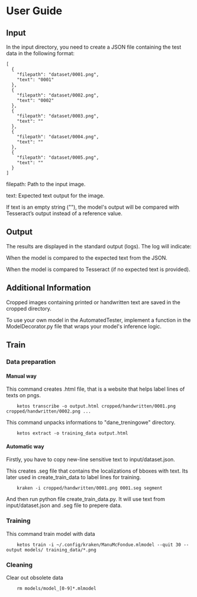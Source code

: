 # User Guide

## Input

In the input directory, you need to create a JSON file containing the test data in the following format:

```
[
  {
    "filepath": "dataset/0001.png",
    "text": "0001"
  },
  {
    "filepath": "dataset/0002.png",
    "text": "0002"
  },
  {
    "filepath": "dataset/0003.png",
    "text": ""
  },
  {
    "filepath": "dataset/0004.png",
    "text": ""
  },
  {
    "filepath": "dataset/0005.png",
    "text": ""
  }
]
```

filepath: Path to the input image.

text: Expected text output for the image.

If text is an empty string (""), the model's output will be compared with Tesseract’s output instead of a reference value.

## Output

The results are displayed in the standard output (logs). The log will indicate:


When the model is compared to the expected text from the JSON.

When the model is compared to Tesseract (if no expected text is provided).

## Additional Information

Cropped images containing printed or handwritten text are saved in the cropped directory.


To use your own model in the AutomatedTester, implement a function in the ModelDecorator.py file that wraps your model's inference logic.

## Train

### Data preparation

#### Manual way

This command creates .html file, that is a website that helps label lines of texts on pngs.

```
    ketos transcribe -o output.html cropped/handwritten/0001.png cropped/handwritten/0002.png ...
```

This command unpacks informations to "dane_treningowe" directory.

```
    ketos extract -o training_data output.html
```

#### Automatic way

Firstly, you have to copy new-line sensitive text to input/dataset.json.

This creates .seg file that contains the localizations of bboxes with text. Its later used in create_train_data to label lines for training.

```
    kraken -i cropped/handwritten/0001.png 0001.seg segment
```

And then run python file create_train_data.py. It will use text from input/dataset.json and .seg file to prepere data.

### Training

This command train model with data

```
    ketos train -i ~/.config/kraken/ManuMcFondue.mlmodel --quit 30 --output models/ training_data/*.png
```

### Cleaning

Clear out obsolete data

```
    rm models/model_[0-9]*.mlmodel
```